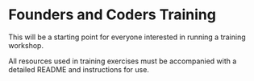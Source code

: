 # Founders and Coders Training

This will be a starting point for everyone interested in running a training workshop. 

All resources used in training exercises must be accompanied with a detailed README and instructions for use. 